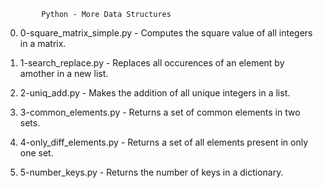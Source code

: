 			Python - More Data Structures
0. 0-square_matrix_simple.py - Computes the square value of all integers in a matrix.

1. 1-search_replace.py - Replaces all occurences of an element by amother in a new list.

2. 2-uniq_add.py - Makes the addition of all unique integers in a list.

3. 3-common_elements.py - Returns a set of common elements in two sets.

4. 4-only_diff_elements.py - Returns a set of all elements present in only one set.

5. 5-number_keys.py - Returns the number of keys in a dictionary.
